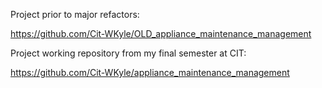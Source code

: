 Project prior to major refactors:

https://github.com/Cit-WKyle/OLD_appliance_maintenance_management

Project working repository from my final semester at CIT:

https://github.com/Cit-WKyle/appliance_maintenance_management
